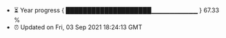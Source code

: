 - ⏳ Year progress { ████████████████████▁▁▁▁▁▁▁▁▁▁ } 67.33 %
- ⏰ Updated on Fri, 03 Sep 2021 18:24:13 GMT

